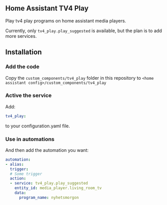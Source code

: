 Home Assistant TV4 Play
----

Play tv4 play programs on home assistant media players.

Currently, only `tv4_play.play_suggested` is available, but the plan is to add more services.

## Installation

### Add the code

Copy the `custom_components/tv4_play` folder in this repository to `<home assistant config>/custom_components/tv4_play`

### Active the service

Add:
```yaml
tv4_play:
```
to your configuration.yaml file.

### Use in automations

And then add the automation you want:
```yaml
automation:
- alias:
  trigger:
  # Some trigger
  action:
  - service: tv4_play.play_suggested
    entity_id: media_player.living_room_tv
    data:
      program_name: nyhetsmorgon
```
